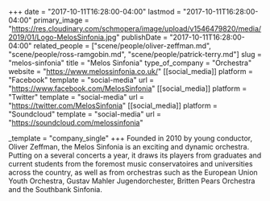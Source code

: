 +++
date = "2017-10-11T16:28:00-04:00"
lastmod = "2017-10-11T16:28:00-04:00"
primary_image = "https://res.cloudinary.com/schmopera/image/upload/v1546479820/media/2019/01/Logo-MelosSinfonia.jpg"
publishDate = "2017-10-11T16:28:00-04:00"
related_people = ["scene/people/oliver-zeffman.md", "scene/people/ross-ramgobin.md", "scene/people/patrick-terry.md"]
slug = "melos-sinfonia"
title = "Melos Sinfonia"
type_of_company = "Orchestra"
website = "https://www.melossinfonia.co.uk/"
[[social_media]]
platform = "Facebook"
template = "social-media"
url = "https://www.facebook.com/MelosSinfonia"
[[social_media]]
platform = "Twitter"
template = "social-media"
url = "https://twitter.com/MelosSinfonia"
[[social_media]]
platform = "Soundcloud"
template = "social-media"
url = "https://soundcloud.com/melossinfonia"

_template = "company_single"
+++
Founded in 2010 by young conductor, Oliver Zeffman, the Melos Sinfonia is an exciting and dynamic orchestra. Putting on a several concerts a year, it draws its players from graduates and current students from the foremost music conservatoires and universities across the country, as well as from orchestras such as the European Union Youth Orchestra, Gustav Mahler Jugendorchester, Britten Pears Orchestra and the Southbank Sinfonia.